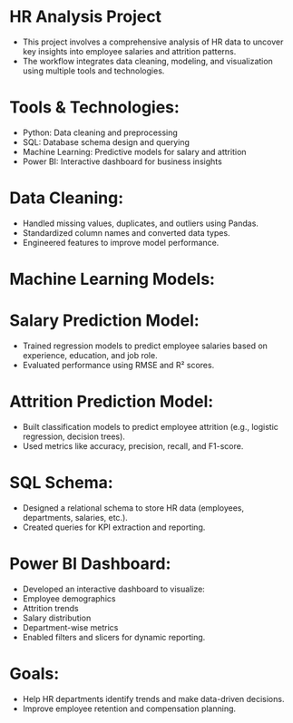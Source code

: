 # HR Analysis Project
- This project involves a comprehensive analysis of HR data to uncover key insights into employee salaries and attrition patterns.
- The workflow integrates data cleaning, modeling, and visualization using multiple tools and technologies.
## 
# Tools & Technologies:
- Python: Data cleaning and preprocessing
- SQL: Database schema design and querying
- Machine Learning: Predictive models for salary and attrition
- Power BI: Interactive dashboard for business insights

# Data Cleaning:
- Handled missing values, duplicates, and outliers using Pandas.
- Standardized column names and converted data types.
- Engineered features to improve model performance.

# Machine Learning Models:
# Salary Prediction Model:
- Trained regression models to predict employee salaries based on experience, education, and job role.
- Evaluated performance using RMSE and R² scores.

# Attrition Prediction Model:
- Built classification models to predict employee attrition (e.g., logistic regression, decision trees).
- Used metrics like accuracy, precision, recall, and F1-score.

# SQL Schema:
- Designed a relational schema to store HR data (employees, departments, salaries, etc.).
- Created queries for KPI extraction and reporting.

# Power BI Dashboard:
- Developed an interactive dashboard to visualize:
- Employee demographics
- Attrition trends
- Salary distribution
- Department-wise metrics
- Enabled filters and slicers for dynamic reporting.

# Goals:
- Help HR departments identify trends and make data-driven decisions.
- Improve employee retention and compensation planning.
